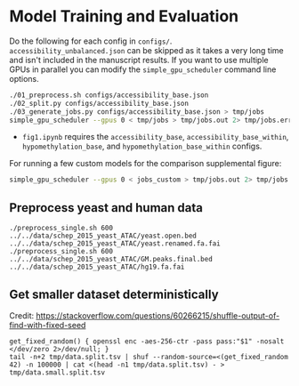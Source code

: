 # Model Training and Evaluation

Do the following for each config in `configs/`.
`accessibility_unbalanced.json` can be skipped as it takes a very long time and isn't included in the manuscript results.
If you want to use multiple GPUs in parallel you can modify the `simple_gpu_scheduler` command line options.

```sh
./01_preprocess.sh configs/accessibility_base.json
./02_split.py configs/accessibility_base.json
./03_generate_jobs.py configs/accessibility_base.json > tmp/jobs
simple_gpu_scheduler --gpus 0 < tmp/jobs > tmp/jobs.out 2> tmp/jobs.err
```

- `fig1.ipynb` requires the `accessibility_base`, `accessibility_base_within`, `hypomethylation_base`, and `hypomethylation_base_within` configs.

For running a few custom models for the comparison supplemental figure:

```sh
simple_gpu_scheduler --gpus 0 < jobs_custom > tmp/jobs.out 2> tmp/jobs.err
```

## Preprocess yeast and human data

```
./preprocess_single.sh 600 ../../data/schep_2015_yeast_ATAC/yeast.open.bed ../../data/schep_2015_yeast_ATAC/yeast.renamed.fa.fai
./preprocess_single.sh 600 ../../data/schep_2015_yeast_ATAC/GM.peaks.final.bed ../../data/schep_2015_yeast_ATAC/hg19.fa.fai
```

## Get smaller dataset deterministically

Credit: https://stackoverflow.com/questions/60266215/shuffle-output-of-find-with-fixed-seed

```
get_fixed_random() { openssl enc -aes-256-ctr -pass pass:"$1" -nosalt </dev/zero 2>/dev/null; }
tail -n+2 tmp/data.split.tsv | shuf --random-source=<(get_fixed_random 42) -n 100000 | cat <(head -n1 tmp/data.split.tsv) - > tmp/data.small.split.tsv
```

